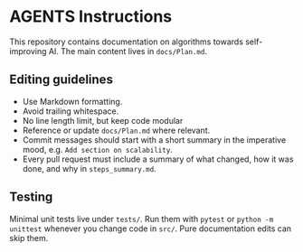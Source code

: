 # AGENTS Instructions

This repository contains documentation on algorithms towards self-improving AI. The main content lives in `docs/Plan.md`.

## Editing guidelines

- Use Markdown formatting.
- Avoid trailing whitespace.
- No line length limit, but keep code modular
- Reference or update `docs/Plan.md` where relevant.
- Commit messages should start with a short summary in the imperative mood, e.g. `Add section on scalability`.
- Every pull request must include a summary of what changed, how it was done, and why in `steps_summary.md`.

## Testing

Minimal unit tests live under `tests/`.
Run them with `pytest` or `python -m unittest` whenever you change code in `src/`.
Pure documentation edits can skip them.

